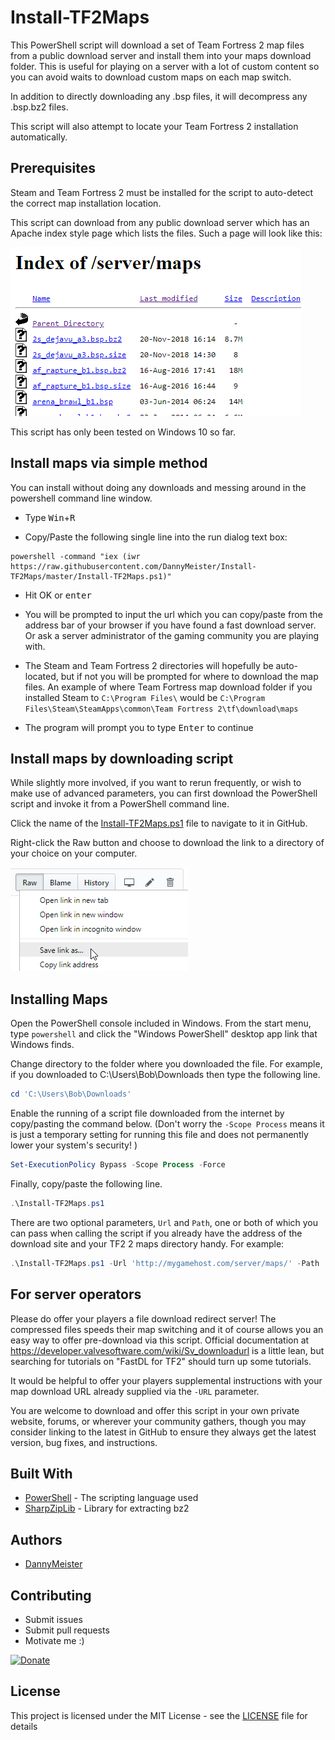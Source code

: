 # Install-TF2Maps

This PowerShell script will download a set of Team Fortress 2 map files from a public download server and install them into your maps download folder.  This is useful for playing on a server with a lot of custom content so you can avoid waits to download custom maps on each map switch.

In addition to directly downloading any .bsp files, it will decompress any .bsp.bz2 files.

This script will also attempt to locate your Team Fortress 2 installation automatically.

## Prerequisites

Steam and Team Fortress 2 must be installed for the script to auto-detect the correct map installation location.

This script can download from any public download server which has an Apache index style page which lists the files.  Such a page will look like this:

![Map server index page](docs/index.png)

This script has only been tested on Windows 10 so far.


## Install maps via simple method

You can install without doing any downloads and messing around in the powershell command line window.

* Type <kbd>Win</kbd>+<kbd>R</kbd>

* Copy/Paste the following single line into the run dialog text box:
```
powershell -command "iex (iwr https://raw.githubusercontent.com/DannyMeister/Install-TF2Maps/master/Install-TF2Maps.ps1)"
```
* Hit OK or <kbd>enter</kbd>

* You will be prompted to input the url which you can copy/paste from the address bar of your browser if you have found a fast download server. Or ask a server administrator of the gaming community you are playing with.

* The Steam and Team Fortress 2 directories will hopefully be auto-located, but if not you will be prompted for where to download the map files. An example of where Team Fortress map download folder if you installed Steam to `C:\Program Files\` would be `C:\Program Files\Steam\SteamApps\common\Team Fortress 2\tf\download\maps`

* The program will prompt you to type <kbd>Enter</kbd> to continue


## Install maps by downloading script

While slightly more involved, if you want to rerun frequently, or wish to make use of advanced parameters, you can first download the PowerShell script and invoke it from a PowerShell command line.

Click the name of the [Install-TF2Maps.ps1](Install-TF2Maps.ps1) file to navigate to it in GitHub.

Right-click the Raw button and choose to download the link to a directory of your choice on your computer.

![Download raw file](docs/download-script.png)

## Installing Maps

Open the PowerShell console included in Windows. From the start menu, type `powershell` and click the "Windows PowerShell" desktop app link that Windows finds.

Change directory to the folder where you downloaded the file.  For example, if you downloaded to C:\Users\Bob\Downloads then type the following line.

```powershell
cd 'C:\Users\Bob\Downloads'
```

Enable the running of a script file downloaded from the internet by copy/pasting the command below. (Don't worry the `-Scope Process` means it is just a temporary setting for running this file and does not permanently lower your system's security! )

```powershell
Set-ExecutionPolicy Bypass -Scope Process -Force
```

Finally, copy/paste the following line.

```powershell
.\Install-TF2Maps.ps1
```

There are two optional parameters, `Url` and `Path`, one or both of which you can pass when calling the script if you already have the address of the download site and your TF2 2 maps directory handy. For example:

```powershell
.\Install-TF2Maps.ps1 -Url 'http://mygamehost.com/server/maps/' -Path 'D:\Program Files\Steam\SteamApps\common\Team Fortress 2\tf\download\maps'
```

## For server operators

Please do offer your players a file download redirect server!  The compressed files speeds their map switching and it of course allows you an easy way to offer pre-download via this script.  Official documentation at https://developer.valvesoftware.com/wiki/Sv_downloadurl is a little lean, but searching for tutorials on "FastDL for TF2" should turn up some tutorials.

It would be helpful to offer your players supplemental instructions with your map download URL already supplied via the `-URL` parameter.

You are welcome to download and offer this script in your own private website, forums, or wherever your community gathers, though you may consider linking to the latest in GitHub to ensure they always get the latest version, bug fixes, and instructions.

## Built With

* [PowerShell](https://github.com/PowerShell/PowerShell) - The scripting language used
* [SharpZipLib](https://github.com/icsharpcode/SharpZipLib/) - Library for extracting bz2

## Authors

* [DannyMeister](https://github.com/DannyMeister)

## Contributing
* Submit issues
* Submit pull requests
* Motivate me :)

[![Donate](https://img.shields.io/badge/Donate-PayPal-green.svg)](https://www.paypal.com/cgi-bin/webscr?cmd=_donations&business=GPYH4ENJZLMV8&item_name=Motivation+to+work+on+Install-TF2Maps&currency_code=USD&source=url)

## License

This project is licensed under the MIT License - see the [LICENSE](LICENSE) file for details